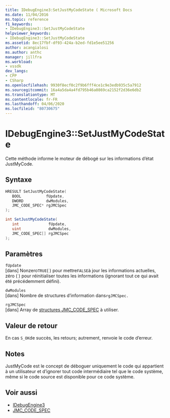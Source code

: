 ```yaml
---
title: IDebugEngine3:SetJustMyCodeState ( Microsoft Docs
ms.date: 11/04/2016
ms.topic: reference
f1_keywords:
- IDebugEngine3::SetJustMyCodeState
helpviewer_keywords:
- IDebugEngine3::SetJustMyCodeState
ms.assetid: 8ec17fbf-df93-424a-b2ed-fd1e5ee51256
author: acangialosi
ms.author: anthc
manager: jillfra
ms.workload:
- vssdk
dev_langs:
- CPP
- CSharp
ms.openlocfilehash: 9930f8ecf0c2f9b6fff4ce1c9e3edb935c5a7912
ms.sourcegitcommit: 16a4a5da4a4fd795b46a0869ca2152f2d36e6db2
ms.translationtype: MT
ms.contentlocale: fr-FR
ms.lasthandoff: 04/06/2020
ms.locfileid: "80730675"
---
```

# <a name="idebugengine3setjustmycodestate"></a>IDebugEngine3::SetJustMyCodeState
Cette méthode informe le moteur de débogé sur les informations d’état JustMyCode.

## <a name="syntax"></a>Syntaxe

```cpp
HRESULT SetJustMyCodeState(
   BOOL           fUpdate,
   DWORD          dwModules,
   JMC_CODE_SPEC* rgJMCSpec
);
```

```csharp
int SetJustMyCodeState(
   int             fUpdate,
   uint            dwModules,
   JMC_CODE_SPEC[] rgJMCSpec
);
```

## <a name="parameters"></a>Paramètres
`fUpdate`\
[dans] Nonzero`TRUE`( ) pour mettre`FALSE`à jour les informations actuelles, zéro ( ) pour réinitialiser toutes les informations (ignorant tout ce qui avait été précédemment défini).

`dwModules`\
[dans] Nombre de structures d’information dans`rgJMCSpec.`

`rgJMCSpec`\
[dans] Array de [structures JMC_CODE_SPEC](../../../extensibility/debugger/reference/jmc-code-spec.md) à utiliser.

## <a name="return-value"></a>Valeur de retour
 En cas `S_OK`de succès, les retours; autrement, renvoie le code d’erreur.

## <a name="remarks"></a>Notes
 JustMyCode est le concept de déboguer uniquement le code qui appartient à un utilisateur et d’ignorer tout code intermédiaire tel que le code système, même si le code source est disponible pour ce code système.

## <a name="see-also"></a>Voir aussi
- [IDebugEngine3](../../../extensibility/debugger/reference/idebugengine3.md)
- [JMC_CODE_SPEC](../../../extensibility/debugger/reference/jmc-code-spec.md)
